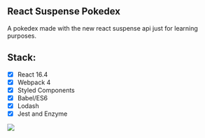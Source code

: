 ## React Suspense Pokedex

A pokedex made with the new react suspense api just for learning purposes.

## Stack:

* [x] React 16.4
* [x] Webpack 4
* [x] Styled Components
* [x] Babel/ES6
* [x] Lodash
* [x] Jest and Enzyme

![](./src/assets/images/layout.png)
